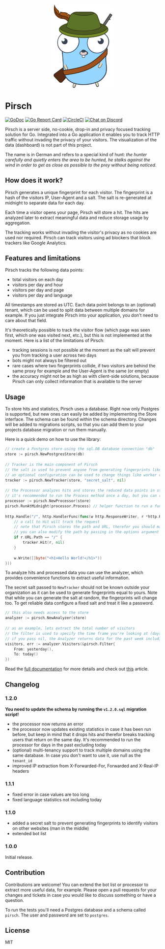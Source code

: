 <p align="center">
    <img src="gopher.svg" width="200px" />
</p>

# Pirsch

[![GoDoc](https://godoc.org/github.com/emvi/pirsch?status.svg)](https://godoc.org/github.com/emvi/pirsch)
[![Go Report Card](https://goreportcard.com/badge/github.com/emvi/pirsch)](https://goreportcard.com/report/github.com/emvi/pirsch)
[![CircleCI](https://circleci.com/gh/emvi/pirsch.svg?style=svg)](https://circleci.com/gh/emvi/pirsch)
<a href="https://discord.gg/fAYm4Cz"><img src="https://img.shields.io/discord/739184135649886288?logo=discord" alt="Chat on Discord"></a>

Pirsch is a server side, no-cookie, drop-in and privacy focused tracking solution for Go. Integrated into a Go application it enables you to track HTTP traffic without invading the privacy of your visitors. The visualization of the data (dashboard) is not part of this project.

The name is in German and refers to a special kind of hunt: *the hunter carefully and quietly enters the area to be hunted, he stalks against the wind in order to get as close as possible to the prey without being noticed.*

## How does it work?

Pirsch generates a unique fingerprint for each visitor. The fingerprint is a hash of the visitors IP, User-Agent and a salt. The salt is re-generated at midnight to separate data for each day.

Each time a visitor opens your page, Pirsch will store a hit. The hits are analyzed later to extract meaningful data and reduce storage usage by aggregation.

The tracking works without invading the visitor's privacy as no cookies are used nor required. Pirsch can track visitors using ad blockers that block trackers like Google Analytics.

## Features and limitations

Pirsch tracks the following data points:

* total visitors on each day
* visitors per day and hour
* visitors per day and page
* visitors per day and language

All timestamps are stored as UTC. Each data point belongs to an (optional) tenant, which can be used to split data between multiple domains for example. If you just integrate Pirsch into your application, you don't need to care about that field.

It's theoretically possible to track the visitor flow (which page was seen first, which one was visited next, etc.), but this is not implemented at the moment. Here is a list of the limitations of Pirsch:

* tracking sessions is not possible at the moment as the salt will prevent you from tracking a user across two days
* bots might not always be filtered out
* rare cases where two fingerprints collide, if two visitors are behind the same proxy for example and the User-Agent is the same (or empty)
* the accuracy might not be as high as with client-side solutions, because Pirsch can only collect information that is available to the server

## Usage

To store hits and statistics, Pirsch uses a database. Right now only Postgres is supported, but new ones can easily be added by implementing the Store interface. The schema can be found within the schema directory. Changes will be added to migrations scripts, so that you can add them to your projects database migration or run them manually.

Here is a quick demo on how to use the library:

```Go
// create a Postgres store using the sql.DB database connection "db"
store := pirsch.NewPostgresStore(db)

// Tracker is the main component of Pirsch
// the salt is used to prevent anyone from generating fingerprints like yours (to prevent man in the middle attacks), pick something random
// an optional configuration can be used to change things like worker count, timeouts and so on
tracker := pirsch.NewTracker(store, "secret_salt", nil)

// the Processor analyzes hits and stores the reduced data points in store
// it's recommended to run the Process method once a day, but you can run it as often as you want
processor := pirsch.NewProcessor(store)
pirsch.RunAtMidnight(processor.Process) // helper function to run a function at midnight (UTC)

http.Handle("/", http.HandlerFunc(func(w http.ResponseWriter, r *http.Request) {
    // a call to Hit will track the request
    // note that Pirsch stores the path and URL, therefor you should make sure you only call it for the endpoints you're interested in
    // you can also modify the path by passing in the options argument
    if r.URL.Path == "/" {
        tracker.Hit(r, nil)
    }

    w.Write([]byte("<h1>Hello World!</h1>"))
}))
```

To analyze hits and processed data you can use the analyzer, which provides convenience functions to extract useful information.

The secret salt passed to `NewTracker` should not be known outside your organization as it can be used to generate fingerprints equal to yours.
Note that while you can generate the salt at random, the fingerprints will change too. To get reliable data configure a fixed salt and treat it like a password.

```Go
// this also needs access to the store
analyzer := pirsch.NewAnalyzer(store)

// as an example, lets extract the total number of visitors
// the filter is used to specify the time frame you're looking at (days) and is optional
// if you pass nil, the Analyzer returns data for the past week including today
visitors, err := analyzer.Visitors(&pirsch.Filter{
    From: yesterday(),
    To: today()
})
```

Read the [full documentation](https://godoc.org/github.com/emvi/pirsch) for more details and check out [this](https://marvinblum.de/blog/how-i-built-my-website-using-emvi-as-a-headless-cms-RGaqOqK18w) article.

## Changelog

### 1.2.0

**You need to update the schema by running the `v1.2.0.sql` migration script!**

* the processor now returns an error
* the processor now updates existing statistics in case it has been run before, but keep in mind that it drops hits and therefor breaks tracking users that return on the same day. It's recommended to run the processor for days in the past excluding today
* (optional) multi-tenancy support to track multiple domains using the same database. In case you don't want to use it, use null as the `tenant_id`
* improved IP extraction from X-Forwarded-For, Forwarded and X-Real-IP headers

### 1.1.1

* fixed error in case values are too long
* fixed language statistics not including today

### 1.1.0

* added a secret salt to prevent generating fingerprints to identify visitors on other websites (man in the middle)
* extended bot list

### 1.0.0

Initial release.

## Contribution

Contributions are welcome! You can extend the bot list or processor to extract more useful data, for example. Please open a pull requests for your changes and tickets in case you would like to discuss something or have a question.

To run the tests you'll need a Postgres database and a schema called `pirsch`. The user and password are set to `postgres`.

## License

MIT
